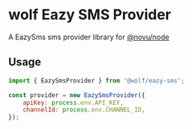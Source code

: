 # wolf Eazy SMS Provider

A EazySms sms provider library for [@novu/node](https://github.com/tecklens/tk-wolf/)

## Usage

```javascript
import { EazySmsProvider } from '@wolf/eazy-sms';

const provider = new EazySmsProvider({
    apiKey: process.env.API_KEY,
    channelId: process.env.CHANNEL_ID,
});
```
